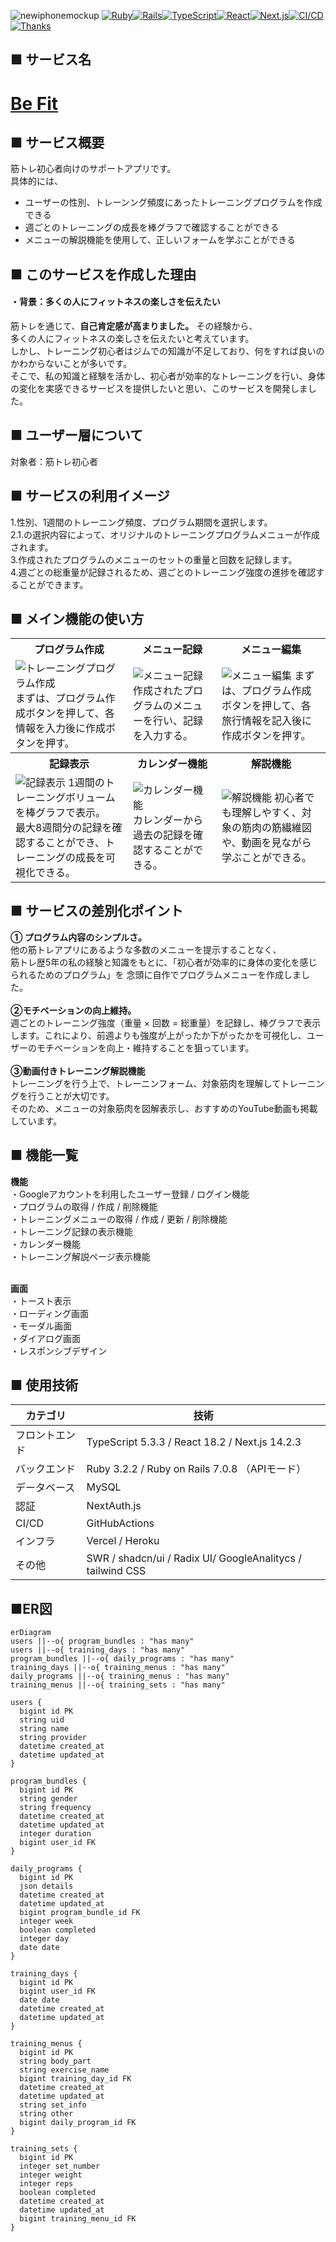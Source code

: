 ![newiphonemockup](https://github.com/Ryocchi-Muscle/fitapp-api/assets/140929302/bb068a5d-ae34-4b55-8644-4bcdb8619955)
[![Ruby](https://img.shields.io/badge/Ruby-v3.2.2-CC342D?logo=Ruby&logoColor=CC342D)](https://www.ruby-lang.org/ja/news/2023/03/30/ruby-3-2-2-released)[![Rails](https://img.shields.io/badge/Rails-v7.0.7.2-CC0000?logo=Ruby-on-Rails&logoColor=CC0000)](https://rubyonrails.org/2023/3/13/Rails-7-0-4-3-and-6-1-7-3-have-been-released)[![TypeScript](https://img.shields.io/badge/TypeScript-v5.0.2-007ACC?logo=TypeScript&logoColor=007ACC)](https://www.typescriptlang.org/docs/handbook/release-notes/typescript-5-0.html)[![React](https://img.shields.io/badge/React-v18.2.0-61DAFB?logo=React&logoColor=61DAFB)](https://react.dev/blog/2022/03/29/react-v18#whats-new-in-react-18)[![Next.js](https://img.shields.io/badge/Next.js-v14.2.4-000000?logo=Next.js&logoColor=000000)](https://nextjs.org/blog/next-13-2)[![CI/CD](https://github.com/keynyaan/hayabusatrip-frontend/actions/workflows/ci.yml/badge.svg?branch=main)](https://github.com/keynyaan/hayabusatrip-frontend/actions/workflows/ci.yml)[![Thanks](https://img.shields.io/badge/Thank%20you-for%20visiting-00aab9)](https://www.befitvercel.com/)


## ■ サービス名
<h1><a href="https://www.befitvercel.com/">Be Fit</a></h1>

## ■ サービス概要


筋トレ初心者向けのサポートアプリです。
<br>
具体的には、<br>
 * ユーザーの性別、トレーンング頻度にあったトレーニングプログラムを作成できる
 * 週ごとのトレーニングの成長を棒グラフで確認することができる
 * メニューの解説機能を使用して、正しいフォームを学ぶことができる

## ■ このサービスを作成した理由
#### ・背景：多くの人にフィットネスの楽しさを伝えたい
筋トレを通じて、**自己肯定感が高まりました。** その経験から、<br>
多くの人にフィットネスの楽しさを伝えたいと考えています。<br>
しかし、トレーニング初心者はジムでの知識が不足しており、何をすれば良いのかわからないことが多いです。<br>
そこで、私の知識と経験を活かし、初心者が効率的なトレーニングを行い、身体の変化を実感できるサービスを提供したいと思い、このサービスを開発しました。

## ■ ユーザー層について

対象者：筋トレ初心者

## ■ サービスの利用イメージ
1.性別、1週間のトレーニング頻度、プログラム期間を選択します。<br>
2.1.の選択内容によって、オリジナルのトレーニングプログラムメニューが作成されます。<br>
3.作成されたプログラムのメニューのセットの重量と回数を記録します。<br>
4.週ごとの総重量が記録されるため、週ごとのトレーニング強度の進捗を確認することができます。<br>

## ■ メイン機能の使い方

<table>
  <tr>
    <th style="text-align: center">プログラム作成</th>
    <th style="text-align: center">メニュー記録</th>
    <th style="text-align: center">メニュー編集</th>
  </tr>
  <tr>
    <td>
      <img src="assets/program.gif" alt="トレーニングプログラム作成">
      まずは、プログラム作成ボタンを押して、各情報を入力後に作成ボタンを押す。
    </td>
    <td>
      <img src="assets/menu.gif" alt="メニュー記録">
      作成されたプログラムのメニューを行い、記録を入力する。
    </td>
    <td>
      <img src="assets/menu_edit.gif" alt="メニュー編集">
      まずは、プログラム作成ボタンを押して、各旅行情報を記入後に作成ボタンを押す。
    </td>
  </tr>
  <tr>
    <th style="text-align: center">記録表示</th>
    <th style="text-align: center">カレンダー機能</th>
    <th style="text-align: center">解説機能</th>
  </tr>
  <tr>
    <td>
      <img src="assets/record.gif" alt="記録表示">
      1週間のトレーニングボリュームを棒グラフで表示。<br>最大8週間分の記録を確認することができ、トレーニングの成長を可視化できる。
    </td>
    <td>
      <img src="assets/calendar.gif" alt="カレンダー機能">
      カレンダーから過去の記録を確認することができる。
    </td>
    <td>
      <img src="assets/trainingguide.gif" alt="解説機能">
      初心者でも理解しやすく、対象の筋肉の筋繊維図や、動画を見ながら学ぶことができる。
    </td>
  </tr>
  <tr>
</table>


## ■ サービスの差別化ポイント

**① プログラム内容のシンプルさ。**<br>
他の筋トレアプリにあるような多数のメニューを提示することなく、<br>
筋トレ歴5年の私の経験と知識をもとに、「初心者が効率的に身体の変化を感じられるためのプログラム」を
念頭に自作でプログラムメニューを作成しました。<br>
<br>
**②モチベーションの向上維持。**<br>
週ごとのトレーニング強度（重量 × 回数 = 総重量）を記録し、棒グラフで表示します。これにより、前週よりも強度が上がったか下がったかを可視化し、ユーザーのモチベーションを向上・維持することを狙っています。<br>
<br>
**③動画付きトレーニング解説機能**<br>
トレーニングを行う上で、トレーニンフォーム、対象筋肉を理解してトレーニングを行うことが大切です。<br>
そのため、メニューの対象筋肉を図解表示し、おすすめのYouTube動画も掲載しています。<br>

## ■ 機能一覧<br>
**機能**<br>
・Googleアカウントを利用したユーザー登録 / ログイン機能<br>
・プログラムの取得 / 作成 / 削除機能<br>
・トレーニングメニューの取得 / 作成 / 更新 / 削除機能<br>
・トレーニング記録の表示機能<br>
・カレンダー機能<br>
・トレーニング解説ページ表示機能<br>
<br>

**画面**<br>
・トースト表示<br>
・ローディング画面<br>
・モーダル画面<br>
・ダイアログ画面<br>
・レスポンシブデザイン<br>

## ■ 使用技術

| カテゴリ       | 技術                                                                                  |
| -------------- | ------------------------------------------------------------------------------------- |
| フロントエンド | TypeScript 5.3.3 / React 18.2 / Next.js 14.2.3                                   |
| バックエンド   | Ruby 3.2.2 / Ruby on Rails 7.0.8 （APIモード）                                         |
| データベース   | MySQL                                                                            |
| 認証           | NextAuth.js                                                                           |
| CI/CD           | GitHubActions                                                                           |
| インフラ       | Vercel / Heroku                                                                       |                       |
| その他         | SWR / shadcn/ui / Radix UI/ GoogleAnalitycs / tailwind CSS



## ■ER図
```mermaid
erDiagram
users ||--o{ program_bundles : "has many"
users ||--o{ training_days : "has many"
program_bundles ||--o{ daily_programs : "has many"
training_days ||--o{ training_menus : "has many"
daily_programs ||--o{ training_menus : "has many"
training_menus ||--o{ training_sets : "has many"

users {
  bigint id PK
  string uid
  string name
  string provider
  datetime created_at
  datetime updated_at
}

program_bundles {
  bigint id PK
  string gender
  string frequency
  datetime created_at
  datetime updated_at
  integer duration
  bigint user_id FK
}

daily_programs {
  bigint id PK
  json details
  datetime created_at
  datetime updated_at
  bigint program_bundle_id FK
  integer week
  boolean completed
  integer day
  date date
}

training_days {
  bigint id PK
  bigint user_id FK
  date date
  datetime created_at
  datetime updated_at
}

training_menus {
  bigint id PK
  string body_part
  string exercise_name
  bigint training_day_id FK
  datetime created_at
  datetime updated_at
  string set_info
  string other
  bigint daily_program_id FK
}

training_sets {
  bigint id PK
  integer set_number
  integer weight
  integer reps
  boolean completed
  datetime created_at
  datetime updated_at
  bigint training_menu_id FK
}
